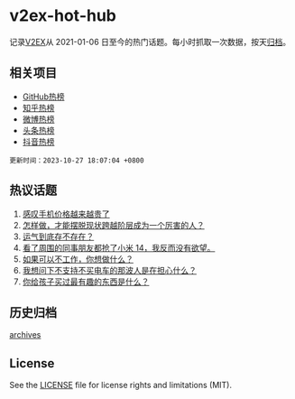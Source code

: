 # v2ex-hot-hub

 记录[V2EX](https://www.v2ex.com/)从 2021-01-06 日至今的热门话题。每小时抓取一次数据，按天[归档](archives)。
 
 ## 相关项目

- [GitHub热榜](https://github.com/lonnyzhang423/github-hot-hub)
- [知乎热榜](https://github.com/lonnyzhang423/zhihu-hot-hub)
- [微博热榜](https://github.com/lonnyzhang423/weibo-hot-hub)
- [头条热榜](https://github.com/lonnyzhang423/toutiao-hot-hub)
- [抖音热榜](https://github.com/lonnyzhang423/douyin-hot-hub)


 `更新时间：2023-10-27 18:07:04 +0800`

## 热议话题

1. [感叹手机价格越来越贵了](https://www.v2ex.com/t/985919)
1. [怎样做，才能摆脱现状跨越阶层成为一个厉害的人？](https://www.v2ex.com/t/985858)
1. [运气到底存不存在？](https://www.v2ex.com/t/985894)
1. [看了周围的同事朋友都抢了小米 14，我反而没有欲望。](https://www.v2ex.com/t/985871)
1. [如果可以不工作，你想做什么？](https://www.v2ex.com/t/985967)
1. [我想问下不支持不买电车的那波人是在担心什么？](https://www.v2ex.com/t/985987)
1. [你给孩子买过最有趣的东西是什么？](https://www.v2ex.com/t/985861)

## 历史归档

[archives](archives)

## License

See the [LICENSE](LICENSE) file for license rights and limitations (MIT).
